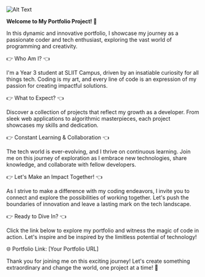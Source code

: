 ![Alt Text](path/to/https://yt3.googleusercontent.com/awcM6XkIwVXOAxe3rsoKuuVnKBDkWU8ERc0SQELWLln_MeueImvbpjyT35IDq_BBIdCX1bowpg=s900-c-k-c0x00ffffff-no-rj)

**Welcome to My Portfolio Project! 🚀**

In this dynamic and innovative portfolio, I showcase my journey as a passionate coder and tech enthusiast, exploring the vast world of programming and creativity.

👉 Who Am I? 👈

I'm a Year 3 student at SLIIT Campus, driven by an insatiable curiosity for all things tech. Coding is my art, and every line of code is an expression of my passion for creating impactful solutions.

👉 What to Expect? 👈

Discover a collection of projects that reflect my growth as a developer. From sleek web applications to algorithmic masterpieces, each project showcases my skills and dedication.

👉 Constant Learning & Collaboration 👈

The tech world is ever-evolving, and I thrive on continuous learning. Join me on this journey of exploration as I embrace new technologies, share knowledge, and collaborate with fellow developers.

👉 Let's Make an Impact Together! 👈

As I strive to make a difference with my coding endeavors, I invite you to connect and explore the possibilities of working together. Let's push the boundaries of innovation and leave a lasting mark on the tech landscape.

👉 Ready to Dive In? 👈

Click the link below to explore my portfolio and witness the magic of code in action. Let's inspire and be inspired by the limitless potential of technology!

🌐 Portfolio Link: [Your Portfolio URL]

Thank you for joining me on this exciting journey! Let's create something extraordinary and change the world, one project at a time! 🌟
